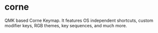 # corne
QMK based Corne Keymap. It features OS independent shortcuts, custom modifier keys, RGB themes, key sequences, and much more.
